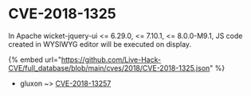 # CVE-2018-1325

In Apache wicket-jquery-ui <= 6.29.0, <= 7.10.1, <= 8.0.0-M9.1, JS code created in WYSIWYG editor will be executed on display.

{% embed url="https://github.com/Live-Hack-CVE/full_database/blob/main/cves/2018/CVE-2018-1325.json" %}


* gluxon ~> [CVE-2018-13257](https://zeste.alice-snow.ru/2018/database/cve-2018-1325/cve-2018-13257-gluxon)